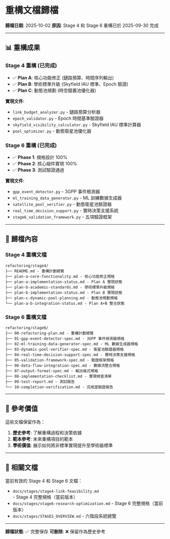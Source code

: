 # 重構文檔歸檔

**歸檔日期**: 2025-10-02
**原因**: Stage 4 和 Stage 6 重構已於 2025-09-30 完成

---

## 📊 重構成果

### Stage 4 重構 (已完成)
- ✅ **Plan A**: 核心功能修正 (鏈路預算、時間序列輸出)
- ✅ **Plan B**: 學術標準升級 (Skyfield IAU 標準、Epoch 驗證)
- ✅ **Plan C**: 動態池規劃 (時空錯置池優化器)

**實現文件**:
- `link_budget_analyzer.py` - 鏈路預算分析器
- `epoch_validator.py` - Epoch 時間基準驗證器
- `skyfield_visibility_calculator.py` - Skyfield IAU 標準計算器
- `pool_optimizer.py` - 動態衛星池優化器

### Stage 6 重構 (已完成)
- ✅ **Phase 1**: 規格設計 100%
- ✅ **Phase 2**: 核心組件實現 100%
- ✅ **Phase 3**: 測試驗證通過

**實現文件**:
- `gpp_event_detector.py` - 3GPP 事件檢測器
- `ml_training_data_generator.py` - ML 訓練數據生成器
- `satellite_pool_verifier.py` - 動態衛星池驗證器
- `real_time_decision_support.py` - 實時決策支援系統
- `stage6_validation_framework.py` - 五項驗證框架

---

## 📁 歸檔內容

### Stage 4 重構文檔
```
refactoring/stage4/
├── README.md - 重構計劃總覽
├── plan-a-core-functionality.md - 核心功能修正規格
├── plan-a-implementation-status.md - Plan A 實現狀態
├── plan-b-academic-standards.md - 學術標準升級規格
├── plan-b-implementation-status.md - Plan B 實現狀態
├── plan-c-dynamic-pool-planning.md - 動態池規劃規格
└── plan-a-b-integration-status.md - Plan A+B 整合狀態
```

### Stage 6 重構文檔
```
refactoring/stage6/
├── 00-refactoring-plan.md - 重構計劃總覽
├── 01-gpp-event-detector-spec.md - 3GPP 事件檢測器規格
├── 02-ml-training-data-generator-spec.md - ML 數據生成器規格
├── 03-dynamic-pool-verifier-spec.md - 衛星池驗證器規格
├── 04-real-time-decision-support-spec.md - 實時決策支援規格
├── 05-validation-framework-spec.md - 驗證框架規格
├── 06-data-flow-integration-spec.md - 數據流整合規格
├── 07-output-format-spec.md - 輸出格式規格
├── 08-implementation-checklist.md - 實現檢查清單
├── 09-test-report.md - 測試報告
└── 10-completion-verification.md - 完成度驗證報告
```

---

## 🎯 參考價值

這些文檔保留作為：
1. **歷史參考**: 了解重構過程和決策依據
2. **範本參考**: 未來重構項目的範本
3. **學術價值**: 展示如何將非標準實現提升至學術級標準

---

## 📖 相關文檔

當前有效的 Stage 4 和 Stage 6 文檔：
- `docs/stages/stage4-link-feasibility.md` - Stage 4 完整規格（當前版本）
- `docs/stages/stage6-research-optimization.md` - Stage 6 完整規格（當前版本）
- `docs/stages/STAGES_OVERVIEW.md` - 六階段系統總覽

---

**歸檔狀態**: ✅ 完整保存
**可刪除**: ❌ 保留作為歷史參考
